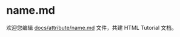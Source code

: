name.md
===

欢迎您编辑 <a target="__blank" href="https://github.com/jaywcjlove/html-tutorial/blob/master/docs/attribute/name.md">docs/attribute/name.md</a> 文件，共建 HTML Tutorial 文档。